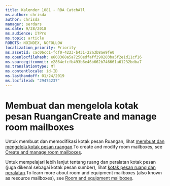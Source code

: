 ```yaml
---
title: Kalender 1081 - RBA CatchAll
ms.author: chrisda
author: chrisda
manager: serdars
ms.date: 9/28/2018
ms.audience: ITPro
ms.topic: article
ROBOTS: NOINDEX, NOFOLLOW
localization_priority: Priority
ms.assetid: cac06cc1-fcf0-4223-b431-22a3b8ae9fe0
ms.openlocfilehash: e608368a5a7250edfaff290203ba5f2e1d11cf16
ms.sourcegitcommit: e2864efcfb493b6e46b662b746661a61232bdba7
ms.translationtype: MT
ms.contentlocale: id-ID
ms.lasthandoff: 01/24/2019
ms.locfileid: "29474237"
---
```

# <a name="create-and-manage-room-mailboxes"></a><span data-ttu-id="e281e-102">Membuat dan mengelola kotak pesan Ruangan</span><span class="sxs-lookup"><span data-stu-id="e281e-102">Create and manage room mailboxes</span></span>

<span data-ttu-id="e281e-103">Untuk membuat dan memodifikasi kotak pesan Ruangan, lihat [membuat dan mengelola kotak pesan ruangan](https://docs.microsoft.com/Exchange/recipients/room-mailboxes).</span><span class="sxs-lookup"><span data-stu-id="e281e-103">To create and modify room mailboxes, see [Create and manage room mailboxes](https://docs.microsoft.com/Exchange/recipients/room-mailboxes).</span></span>
  
<span data-ttu-id="e281e-104">Untuk mempelajari lebih lanjut tentang ruang dan peralatan kotak pesan (juga dikenal sebagai kotak pesan sumber), lihat [kotak pesan ruang dan peralatan](https://support.office.com/article/9f518a6d-1e2c-4d44-93f3-e19013a1552b.aspx).</span><span class="sxs-lookup"><span data-stu-id="e281e-104">To learn more about room and equipment mailboxes (also known as resource mailboxes), see [Room and equipment mailboxes](https://support.office.com/article/9f518a6d-1e2c-4d44-93f3-e19013a1552b.aspx).</span></span>
  

